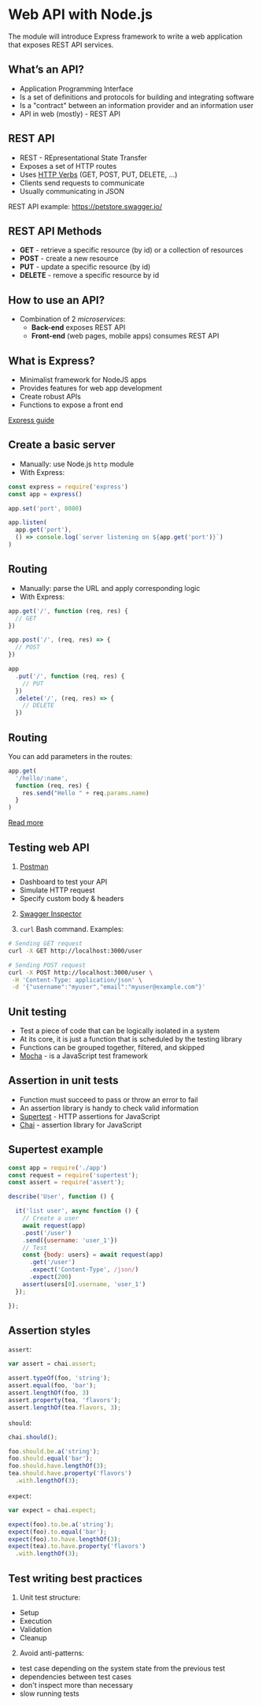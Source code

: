 
# Web API with Node.js

The module will introduce Express framework to write a web application that exposes REST API services.

## What’s an API?

* Application Programming Interface
* Is a set of definitions and protocols for building and integrating software
* Is a "contract" between an information provider and an information user
* API in web (mostly) - REST API

## REST API

* REST - REpresentational State Transfer
* Exposes a set of HTTP routes
* Uses [HTTP Verbs](https://developer.mozilla.org/en-US/docs/Web/HTTP/Methods) (GET, POST, PUT, DELETE, ...)
* Clients send requests to communicate
* Usually communicating in JSON

REST API example: https://petstore.swagger.io/

## REST API Methods

* **GET** - retrieve a specific resource (by id) or a collection of resources
* **POST** - create a new resource
* **PUT** - update a specific resource (by id)
* **DELETE** - remove a specific resource by id

## How to use an API?

* Combination of 2 *microservices*:
  * **Back-end** exposes REST API
  * **Front-end** (web pages, mobile apps) consumes REST API

## What is Express?

* Minimalist framework for NodeJS apps
* Provides features for web app development
* Create robust APIs
* Functions to expose a front end

[Express guide](https://expressjs.com/en/guide/routing.html)

## Create a basic server

* Manually: use Node.js `http` module
* With Express:

```javascript
const express = require('express')
const app = express()

app.set('port', 8080)

app.listen(
  app.get('port'), 
  () => console.log(`server listening on ${app.get('port')}`)
)
```

## Routing

* Manually: parse the URL and apply corresponding logic
* With Express:

```javascript
app.get('/', function (req, res) {
  // GET
})

app.post('/', (req, res) => {
  // POST
})

app
  .put('/', function (req, res) {
    // PUT
  })
  .delete('/', (req, res) => {
    // DELETE
  })
```

## Routing

You can add parameters in the routes:

```javascript
app.get(
  '/hello/:name', 
  function (req, res) {
    res.send("Hello " + req.params.name)
  }
)
```

[Read more](https://expressjs.com/en/guide/routing.html)

## Testing web API

1. [Postman](https://www.postman.com/)

  * Dashboard to test your API
  * Simulate HTTP request
  * Specify custom body & headers

2. [Swagger Inspector](https://inspector.swagger.io)

3. `curl` Bash command. Examples:   
  ```bash
  # Sending GET request
  curl -X GET http://localhost:3000/user
 
  # Sending POST request
  curl -X POST http://localhost:3000/user \
   -H 'Content-Type: application/json' \
   -d '{"username":"myuser","email":"myuser@example.com"}'
  ```

## Unit testing

* Test a piece of code that can be logically isolated in a system
* At its core, it is just a function that is scheduled by the testing library
* Functions can be grouped together, filtered, and skipped
* [Mocha](https://mochajs.org/) - is a JavaScript test framework 

## Assertion in unit tests

* Function must succeed to pass or throw an error to fail
* An assertion library is handy to check valid information
* [Supertest](https://www.npmjs.com/package/supertest) - HTTP assertions for JavaScript
* [Chai](https://www.chaijs.com/) - assertion library for JavaScript

## Supertest example

```js
const app = require('./app')
const request = require('supertest');
const assert = require('assert');

describe('User', function () {

  it('list user', async function () {
    // Create a user
    await request(app)
    .post('/user')
    .send({username: 'user_1'})
    // Test
    const {body: users} = await request(app)
      .get('/user')
      .expect('Content-Type', /json/)
      .expect(200)
    assert(users[0].username, 'user_1')
  });

});
```

## Assertion styles


`assert`:

```js
var assert = chai.assert;

assert.typeOf(foo, 'string');
assert.equal(foo, 'bar');
assert.lengthOf(foo, 3)
assert.property(tea, 'flavors');
assert.lengthOf(tea.flavors, 3);
```

`should`:

```js
chai.should();

foo.should.be.a('string');
foo.should.equal('bar');
foo.should.have.lengthOf(3);
tea.should.have.property('flavors')
  .with.lengthOf(3);
```

`expect`:

```js
var expect = chai.expect;

expect(foo).to.be.a('string');
expect(foo).to.equal('bar');
expect(foo).to.have.lengthOf(3);
expect(tea).to.have.property('flavors')
  .with.lengthOf(3);
```              

## Test writing best practices

1. Unit test structure:
  - Setup
  - Execution
  - Validation
  - Cleanup
  
2. Avoid anti-patterns:
  - test case depending on the system state from the previous test
  - dependencies between test cases
  - don't inspect more than necessary
  - slow running tests
